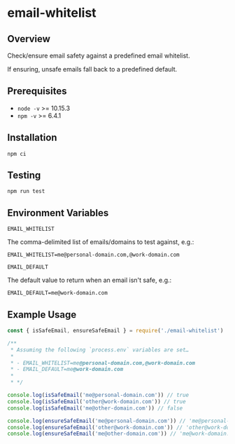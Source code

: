# email-whitelist

## Overview

Check/ensure email safety against a predefined email whitelist.

If ensuring, unsafe emails fall back to a predefined default.

## Prerequisites

- `node -v` >= 10.15.3
- `npm -v` >= 6.4.1

## Installation

```
npm ci
```

## Testing

```
npm run test
```

## Environment Variables

`EMAIL_WHITELIST`

The comma-delimited list of emails/domains to test against, e.g.:

```
EMAIL_WHITELIST=me@personal-domain.com,@work-domain.com
```

`EMAIL_DEFAULT`

The default value to return when an email isn't safe, e.g.:

```
EMAIL_DEFAULT=me@work-domain.com
```

## Example Usage

```js
const { isSafeEmail, ensureSafeEmail } = require('./email-whitelist')

/**
 * Assuming the following `process.env` variables are set…
 * 
 * - EMAIL_WHITELIST=me@personal-domain.com,@work-domain.com
 * - EMAIL_DEFAULT=me@work-domain.com
 * 
 * */

console.log(isSafeEmail('me@personal-domain.com')) // true
console.log(isSafeEmail('other@work-domain.com')) // true
console.log(isSafeEmail('me@other-domain.com')) // false

console.log(ensureSafeEmail('me@personal-domain.com')) // 'me@personal-domain.com'
console.log(ensureSafeEmail('other@work-domain.com')) // 'other@work-domain.com'
console.log(ensureSafeEmail('me@other-domain.com')) // 'me@work-domain.com'
```
